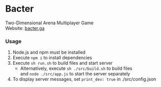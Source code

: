 # Bacter
Two-Dimensional Arena Multiplayer Game  
Website: [bacter.ga](http://bacter.ga)

### Usage
1. Node.js and npm must be installed
2. Execute `npm i` to install dependencies
3. Execute `sh run.sh` to build files and start server
   + Alternatively, execute `sh ./src/build.sh` to build files  
   and `node ./src/app.js` to start the server separately
4. To display server messages, set `print_dev: true` in ./src/config.json
